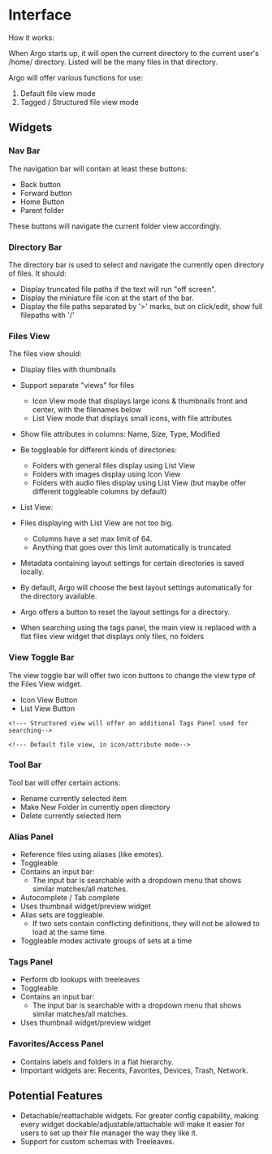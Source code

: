 # Interface

How it works:

When Argo starts up, it will open the current directory to the current user's /home/ directory.
Listed will be the many files in that directory.

Argo will offer various functions for use:
1. Default file view mode
2. Tagged / Structured file view mode

## Widgets

### Nav Bar

The navigation bar will contain at least these buttons:
- Back button
- Forward button
- Home Button
- Parent folder

These buttons will navigate the current folder view accordingly.

### Directory Bar

The directory bar is used to select and navigate the currently open directory of files. It should:
- Display truncated file paths if the text will run "off screen".
- Display the miniature file icon at the start of the bar.
- Display the file paths separated by '>' marks, but on click/edit, show full filepaths with '/'

### Files View

The files view should:

- Display files with thumbnails
- Support separate "views" for files
    - Icon View mode that displays large icons & thumbnails front and center, with the filenames below
    - List View mode that displays small icons, with file attributes
- Show file attributes in columns: Name, Size, Type, Modified
- Be toggleable for different kinds of directories:
    - Folders with general files display using List View
    - Folders with images display using Icon View
    - Folders with audio files display using List View (but maybe offer different toggleable columns by default)
- List View:
- Files displaying with List View are not too big.
    - Columns have a set max limit of 64.
    - Anything that goes over this limit automatically is truncated
- Metadata containing layout settings for certain directories is saved locally.
- By default, Argo will choose the best layout settings automatically for the directory available.
- Argo offers a button to reset the layout settings for a directory.

- When searching using the tags panel, the main view is replaced with a flat files view widget that displays only files, no folders

### View Toggle Bar

The view toggle bar will offer two icon buttons to change the view type of the Files View widget.
- Icon View Button
- List View Button

<!--- Structured View-->
    <!--- Structured view will offer an additional Tags Panel used for searching-->
<!--- Unstructured View-->
    <!--- Default file view, in icon/attribute mode-->

### Tool Bar

Tool bar will offer certain actions:
- Rename currently selected item
- Make New Folder in currently open directory
- Delete currently selected item

### Alias Panel

- Reference files using aliases (like emotes).
- Toggleable
- Contains an input bar:
    - The input bar is searchable with a dropdown menu that shows similar matches/all matches.
- Autocomplete / Tab complete
- Uses thumbnail widget/preview widget
- Alias sets are toggleable.
    - If two sets contain conflicting definitions, they will not be allowed to load at the same time.
- Toggleable modes activate groups of sets at a time

### Tags Panel

- Perform db lookups with treeleaves
- Toggleable
- Contains an input bar:
    - The input bar is searchable with a dropdown menu that shows similar matches/all matches.
- Uses thumbnail widget/preview widget

### Favorites/Access Panel

- Contains labels and folders in a flat hierarchy.
- Important widgets are: Recents, Favorites, Devices, Trash, Network.

## Potential Features

- Detachable/reattachable widgets. For greater config capability, making every widget dockable/adjustable/attachable
    will make it easier for users to set up their file manager the way they like it.
- Support for custom schemas with Treeleaves.
